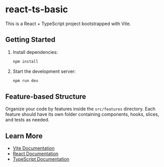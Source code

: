 # react-ts-basic

This is a React + TypeScript project bootstrapped with Vite.

## Getting Started

1. Install dependencies:
   ```bash
   npm install
   ```
2. Start the development server:
   ```bash
   npm run dev
   ```

## Feature-based Structure

Organize your code by features inside the `src/features` directory. Each feature should have its own folder containing components, hooks, slices, and tests as needed.

## Learn More

- [Vite Documentation](https://vitejs.dev/)
- [React Documentation](https://react.dev/)
- [TypeScript Documentation](https://www.typescriptlang.org/)

